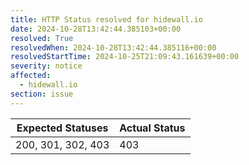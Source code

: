 ```yaml
---
title: HTTP Status resolved for hidewall.io
date: 2024-10-28T13:42:44.385103+00:00
resolved: True
resolvedWhen: 2024-10-28T13:42:44.385116+00:00
resolvedStartTime: 2024-10-25T21:09:43.161639+00:00
severity: notice
affected:
  - hidewall.io
section: issue
---
```


| Expected Statuses | Actual Status  |
|-------------------|----------------|
| 200, 301, 302, 403 | 403 |

